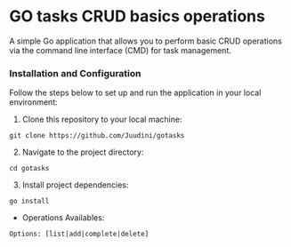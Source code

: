 # GO tasks CRUD basics operations
A simple Go application that allows you to perform basic CRUD operations via the command line interface (CMD) for task management.
### Installation and Configuration

Follow the steps below to set up and run the application in your local environment:

1. Clone this repository to your local machine:

```
git clone https://github.com/Juudini/gotasks
```

2. Navigate to the project directory:

```
cd gotasks
```

3. Install project dependencies:

```
go install
```

-   Operations Availables:

```
Options: [list|add|complete|delete]
```
